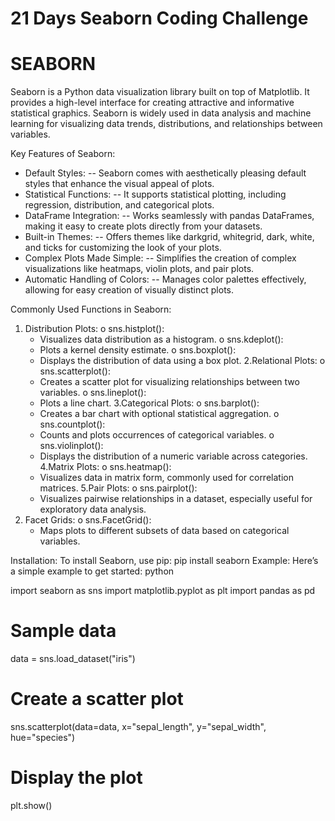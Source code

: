 # 21 Days Seaborn Coding Challenge

# SEABORN
Seaborn is a Python data visualization library built on top of Matplotlib. It provides a high-level interface for creating attractive and informative statistical graphics. Seaborn is widely used in data analysis and machine learning for visualizing data trends, distributions, and relationships between variables.

Key Features of Seaborn:

- Default Styles:
  -- Seaborn comes with aesthetically pleasing default styles that enhance the visual appeal of plots.
- Statistical Functions:
  -- It supports statistical plotting, including regression, distribution, and categorical plots.
- DataFrame Integration:
  -- Works seamlessly with pandas DataFrames, making it easy to create plots directly from your datasets.
- Built-in Themes:
  -- Offers themes like darkgrid, whitegrid, dark, white, and ticks for customizing the look of your plots.
- Complex Plots Made Simple:
  -- Simplifies the creation of complex visualizations like heatmaps, violin plots, and pair plots.
- Automatic Handling of Colors:
  -- Manages color palettes effectively, allowing for easy creation of visually distinct plots.
    
Commonly Used Functions in Seaborn:
1. Distribution Plots:
   o	sns.histplot():
    - Visualizes data distribution as a histogram.
  o	sns.kdeplot():
    - Plots a kernel density estimate.
  o	sns.boxplot():
    - Displays the distribution of data using a box plot.
2.Relational Plots:
  o	sns.scatterplot():
    - Creates a scatter plot for visualizing relationships between two variables.
  o	sns.lineplot():
    - Plots a line chart.
3.Categorical Plots:
  o	sns.barplot():
    - Creates a bar chart with optional statistical aggregation.
  o	sns.countplot():
    - Counts and plots occurrences of categorical variables.
  o	sns.violinplot():
    - Displays the distribution of a numeric variable across categories.
4.Matrix Plots:
  o	sns.heatmap():
    - Visualizes data in matrix form, commonly used for correlation matrices.
5.Pair Plots:
  o	sns.pairplot():
    - Visualizes pairwise relationships in a dataset, especially useful for exploratory data analysis.
6.	Facet Grids:
  o	sns.FacetGrid():
    - Maps plots to different subsets of data based on categorical variables.
      
Installation:
  To install Seaborn, use pip:
  pip install seaborn
  Example:
  Here’s a simple example to get started:
  python

  import seaborn as sns
  import matplotlib.pyplot as plt
  import pandas as pd

  # Sample data
  data = sns.load_dataset("iris")

  # Create a scatter plot
  sns.scatterplot(data=data, x="sepal_length", y="sepal_width", hue="species")

  # Display the plot
  plt.show()

